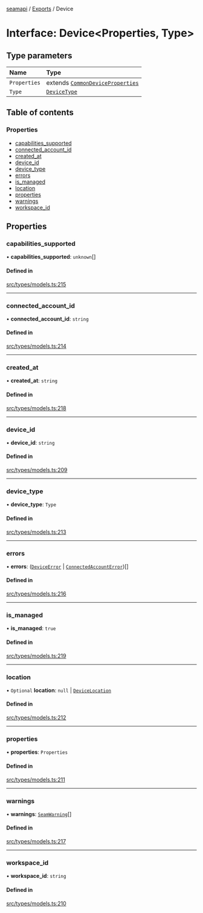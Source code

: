 [seamapi](../README.md) / [Exports](../modules.md) / Device

# Interface: Device<Properties, Type\>

## Type parameters

| Name | Type |
| :------ | :------ |
| `Properties` | extends [`CommonDeviceProperties`](../modules.md#commondeviceproperties) |
| `Type` | [`DeviceType`](../modules.md#devicetype) |

## Table of contents

### Properties

- [capabilities\_supported](Device.md#capabilities_supported)
- [connected\_account\_id](Device.md#connected_account_id)
- [created\_at](Device.md#created_at)
- [device\_id](Device.md#device_id)
- [device\_type](Device.md#device_type)
- [errors](Device.md#errors)
- [is\_managed](Device.md#is_managed)
- [location](Device.md#location)
- [properties](Device.md#properties)
- [warnings](Device.md#warnings)
- [workspace\_id](Device.md#workspace_id)

## Properties

### capabilities\_supported

• **capabilities\_supported**: `unknown`[]

#### Defined in

[src/types/models.ts:215](https://github.com/seamapi/javascript/blob/main/src/types/models.ts#L215)

___

### connected\_account\_id

• **connected\_account\_id**: `string`

#### Defined in

[src/types/models.ts:214](https://github.com/seamapi/javascript/blob/main/src/types/models.ts#L214)

___

### created\_at

• **created\_at**: `string`

#### Defined in

[src/types/models.ts:218](https://github.com/seamapi/javascript/blob/main/src/types/models.ts#L218)

___

### device\_id

• **device\_id**: `string`

#### Defined in

[src/types/models.ts:209](https://github.com/seamapi/javascript/blob/main/src/types/models.ts#L209)

___

### device\_type

• **device\_type**: `Type`

#### Defined in

[src/types/models.ts:213](https://github.com/seamapi/javascript/blob/main/src/types/models.ts#L213)

___

### errors

• **errors**: ([`DeviceError`](DeviceError.md) \| [`ConnectedAccountError`](ConnectedAccountError.md))[]

#### Defined in

[src/types/models.ts:216](https://github.com/seamapi/javascript/blob/main/src/types/models.ts#L216)

___

### is\_managed

• **is\_managed**: ``true``

#### Defined in

[src/types/models.ts:219](https://github.com/seamapi/javascript/blob/main/src/types/models.ts#L219)

___

### location

• `Optional` **location**: ``null`` \| [`DeviceLocation`](../modules.md#devicelocation)

#### Defined in

[src/types/models.ts:212](https://github.com/seamapi/javascript/blob/main/src/types/models.ts#L212)

___

### properties

• **properties**: `Properties`

#### Defined in

[src/types/models.ts:211](https://github.com/seamapi/javascript/blob/main/src/types/models.ts#L211)

___

### warnings

• **warnings**: [`SeamWarning`](SeamWarning.md)[]

#### Defined in

[src/types/models.ts:217](https://github.com/seamapi/javascript/blob/main/src/types/models.ts#L217)

___

### workspace\_id

• **workspace\_id**: `string`

#### Defined in

[src/types/models.ts:210](https://github.com/seamapi/javascript/blob/main/src/types/models.ts#L210)
